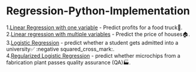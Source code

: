 # Regression-Python-Implementation

1.[Linear Regression with one variable](https://github.com/AasaiAlangaram/Regression-Python-Implementation/blob/master/Linear%20Regression%20Python%20.ipynb) - Predict profits for a food truck:cookie:. \
2.[Linear regression with multiple variables](https://github.com/AasaiAlangaram/Regression-Python-Implementation/blob/master/Linear%20Regression%20Multiple%20Variable%20Python.ipynb) - Predict the price of houses:house:. \
3.[Logistic Regression](https://github.com/AasaiAlangaram/Regression-Python-Implementation/blob/master/Logistic%20Regression.ipynb) - predict whether a student gets admitted into a university:white_check_mark: :negative squared_cross_mark:. \
4.[Regularized Logistic Regression](https://github.com/AasaiAlangaram/Regression-Python-Implementation/blob/master/Regularized%20Logistic%20Regression.ipynb) - predict whether microchips from a fabrication plant passes quality assurance (QA):factory:.

